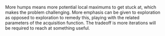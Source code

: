 More humps means more potential local maximums to get stuck at, which makes the problem challenging. More emphasis can be given to
exploration as opposed to exploration to remedy this, playing with the related parameters of the acquisition function. The tradeoff is
more iterations will be required to reach at something useful.